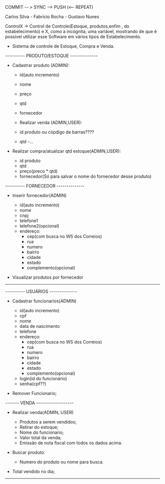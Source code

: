 COMMIT -- >  SYNC -->  PUSH (<-- REPEAT)


Carlos Silva  - Fabricio Rocha - Gustavo Nunes

ControlX -> Control de Controle(Estoque, produtos,enfim , do estabelecimento) e X, como a incógnita, uma variável,
mostrando de que é possível utilizar esse Software em vários tipos de Estabelecimento.

- Sistema de controle de Estoque, Compra e Venda.

---------- PRODUTO/ESTOQUE --------------

- Cadastrar produto (ADMIN):
  - id(auto incremento)
  - nome
  - preço
  - qtd
  - fornecedor
  
  - Realizar venda (ADMIN,USER):
  - id produto ou cópdigo de barras????
  - qtd
  -...
  
- Realizar compra/atualizar qtd estoque(ADMIN,USER):
  - id produto
  - qtd
  - preço(preco * qtd)
  - fornecedor(Só para salvar o nome do fornecedor desse produto)
  
---------- FORNECEDOR --------------

- Inserir fornecedor(ADMIN)
  - id(auto incremento)
  - nome
  - cnpj
  - telefone1
  - telefone2(opcional)
  - endereço:
    - cep(com busca no WS dos Correios)
    - rua
    - numero
    - bairro
    - cidade
    - estado
    - complemento(opcional)
    
- Visualizar produtos por fornecedor

  
---------------------------------

---------- USUÁRIOS -------------- 

- Cadastrar funcionarios(ADMIN)
  - id(auto incremento)
  - cpf
  - nome
  - data de nascimento
  - telefone
  - endereço:
    - cep(com busca no WS dos Correios)
    - rua
    - numero
    - bairro
    - cidade
    - estado
    - complemento(opcional)
  - login(id do funcionário)
  - senha(cpf??)
  
- Remover Funcionario;

------- VENDA -------------------

- Realizar venda(ADMIN, USER)
  - Produtos a serem vendidos;
  - Retirar do estoque;
  - Nome do funcionario;
  - Valor total da venda;
  - Emissão de nota fiscal com todos os dados acima.
  
- Buscar produto:
  - Numero do produto ou nome para busca.
  
- Total vendido no dia;
----------------------------------


